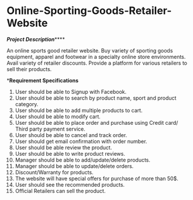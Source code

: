 # Online-Sporting-Goods-Retailer-Website

*****************************************Project Description*********************************************

An online sports good retailer website.
Buy variety of sporting goods equipment, apparel and footwear in a specialty online store environments.
Avail variety of retailer discounts.
Provide a platform for various retailers to sell their products.

*****************************************Requirement Specifications****************************************
1. User should be able to Signup with Facebook.
2. User should be able to search by product name, sport and product category.
3. User should be able to add multiple products to cart.
4. User should be able to modify cart.
5. User should be able to place order and purchase using Credit card/ Third party payment service.
6. User should be able to cancel and track order.
7. User should get email confirmation with order number.
8. User should be able review the product.
9. User should be able to write product reviews.
10. Manager should be able to add/update/delete products. 
11. Manager should be able to update/delete orders.
12. Discount/Warranty for products.
13. The website will have special offers for purchase of more than 50$.
14. User should see the recommended products.
15. Official Retailers can sell the product.
